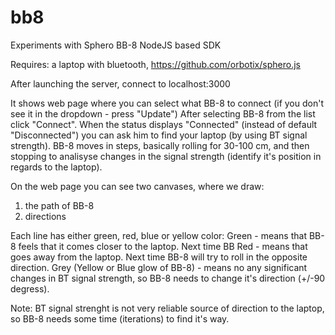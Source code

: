 # bb8
Experiments with Sphero BB-8 NodeJS based SDK

Requires: a laptop with bluetooth, https://github.com/orbotix/sphero.js

After launching the server, connect to localhost:3000

It shows web page where you can select what BB-8 to connect (if you don't see it in the dropdown - press "Update")
After selecting BB-8 from the list click "Connect".
When the status displays "Connected" (instead of default "Disconnected") you can ask him to find your laptop (by using BT signal strength). BB-8 moves in steps, basically rolling for 30-100 cm, and then stopping to analisyse changes in the signal strength (identify it's position in regards to the laptop).

On the web page you can see two canvases, where we draw:
1) the path of BB-8
2) directions

Each line has either green, red, blue or yellow color:
Green - means that BB-8 feels that it comes closer to the laptop. Next time BB
Red - means that goes away from the laptop. Next time BB-8 will try to roll in the opposite direction.
Grey (Yellow or Blue glow of BB-8) - means no any significant changes in BT signal strength, so BB-8 needs to change it's direction (+/-90 degress).

Note: BT signal strenght is not very reliable source of direction to the laptop, so BB-8 needs some time (iterations) to find it's way.

